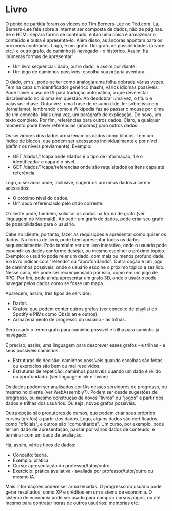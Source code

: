 # Livro

O ponto de partida foram os vídeos do Tim Berners-Lee no Ted.com.
Lá, Berners-Lee fala sobre a Internet ser composta de dados, não de páginas.
Se o HTML separa forma de conteúdo, então uma coisa é armazenar o conteúdo e outra é apresentá-lo.
Além disso, as âncoras apontam para os próximos conteúdos. Logo, é um grafo.
Um grafo de possibilidades (árvore etc.) e outro grafo, de caminho já navegado - o histórico.
Assim, há inúmeras formas de apresentar:
- Um livro sequencial: dado, outro dado, e assim por diante.
- Um jogo de caminhos possíveis: escolha sua própria aventura.

O dado, em si, pode-se ter como analogia uma folha dobrada várias vezes.
Tem na capa um identificador genérico (hash), vários idiomas possíveis.
Pode haver o uso de IA para tradução automática, o que deve estar discriminado no idioma em questão.
Ao desdobrar uma vez, o título e palavras-chave.
Outra vez, uma frase de resumo (lide, ler sobre isso em Jornalismo), lembrando como a Wikipedia faz ao passar o mouse por cima de um conceito.
Mais uma vez, um parágrafo de explicação.
De novo, um texto completo.
Por fim, referências para outros dados.
Claro, a qualquer momento pode haver referências (âncoras) para outros dados.

Os servidores dos dados armazenam os dados como blocos.
Tem um índice de blocos, que podem ser acessados individualmente e por nível (definir os níveis previamente).
Exemplo:
- GET /dados/1/capa
onde /dados é o tipo de informação, 1 é o identificador e capa é o nível.
- GET /dados/1/capa/referencias
onde são requisitados os itens capa até referência.

Logo, o servidor pode, inclusive, sugerir os próximos dados a serem acessados:
- O próximo nível do dados.
- Um dado referenciado pelo dado corrente.

O cliente pode, também, solicitar os dados na forma de grafo (ver linguagem do Mermaid).
Ao pedir um grafo de dados, pode criar seu grafo de possibilidades para o usuário.

Cabe ao cliente, portanto, fazer as requisições e apresentar como quiser os dados.
Na forma de livro, pode bem apresentar todos os dados sequencialmente.
Pode também ser um livro interativo, onde o usuário pode expandir os dados conforme desejar, ou mesmo escolher o próximo tópico.
Exemplo: o usuário pode reler um dado, com mais ou menos profundidade, e o livro indicar com "relendo" ou "aprofundando".
Outra opção é um jogo de caminhos possíveis, onde o usuário escolhe o próximo tópico a ser lido.
Nesse caso, ele pode ser recompensado por isso, como em um jogo de RPG.
Por fim, pode ainda apresentar um grafo 3D, onde o usuário pode navegar pelos dados como se fosse um mapa.

Aparecem, assim, três tipos de servidor:
- Dados.
- Grafos: que podem conter outros grafos (ver conceito de playlist do Spotify e PIMs como Obsidian e outros).
- Armazenamento de progresso do usuário - as trilhas.

Será usado o termo grafo para caminho possível e trilha para caminho já navegado.

É preciso, assim, uma linguagem para descrever esses grafos - e trilhas - e seus possíveis caminhos:
- Estruturas de decisão: caminhos possíveis quando escolhas são feitas - ou exercícios são bem ou mal resolvidos.
- Estruturas de repetição: caminhos possíveis quando um dado é relido ou aprofundado.
(ver linguagem ink e Twine)

Os dados podem ser analisados por IAs nesses servidores de progresso, ou mesmo no cliente (ver WebAssembly?).
Podem ser desde sugestões de progresso, ou mesmo construção de novos "livros" ou "jogos" a partir dos dados e trilhas dos usuários.
Ou seja, novos grafos possíveis.

Outra opção são produtores de cursos, que podem criar seus próprios cursos (grafos) a partir dos dados.
Logo, alguns dados são certificados como "oficiais", e outros são "comunitários".
Um curso, por exemplo, pode ter um dado de apresentação, passar por vários dados de conteúdo, e terminar com um dado de avaliação.

Há, assim, vários tipos de dados:
- Conceito: teoria.
- Exemplo: prática.
- Curso: apresentação do professor/tutor/outro.
- Exercício: prática avaliativa - avaliada por professor/tutor/outro ou mesmo IA.

Mais informações podem ser armazenadas. O progresso do usuário pode gerar resultados, como XP e créditos em um sistema de economia.
O sistema de economia pode ser usado para comprar cursos pagos, ou até mesmo para contratar horas de outros usuários: mentorias etc.

